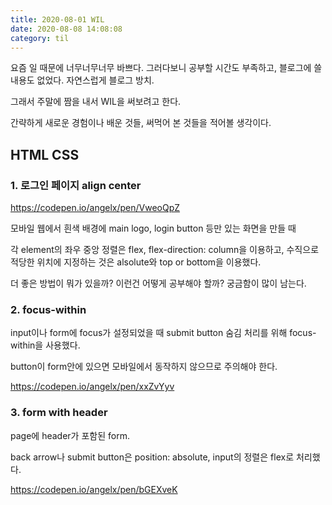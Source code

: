 ```yaml
---
title: 2020-08-01 WIL
date: 2020-08-08 14:08:08
category: til
---
```


요즘 일 때문에 너무너무너무 바쁘다. 그러다보니 공부할 시간도 부족하고, 블로그에 쓸 내용도 없었다. 자연스럽게 블로그 방치.

그래서 주말에 짬을 내서 WIL을 써보려고 한다.

간략하게 새로운 경험이나 배운 것들, 써먹어 본 것들을 적어볼 생각이다.

## HTML CSS

### 1. 로그인 페이지 align center

https://codepen.io/angelx/pen/VweoQpZ

모바일 웹에서 흰색 배경에 main logo, login button 등만 있는 화면을 만들 때

각 element의 좌우 중앙 정렬은 flex, flex-direction: column을 이용하고, 수직으로 적당한 위치에 지정하는 것은 alsolute와 top or bottom을 이용했다.

더 좋은 방법이 뭐가 있을까? 이런건 어떻게 공부해야 할까? 궁금함이 많이 남는다.

### 2. focus-within

input이나 form에 focus가 설정되었을 때 submit button 숨김 처리를 위해 focus-within을 사용했다.

button이 form안에 있으면 모바일에서 동작하지 않으므로 주의해야 한다.

https://codepen.io/angelx/pen/xxZvYyv

### 3. form with header

page에 header가 포함된 form.

back arrow나 submit button은 position: absolute, input의 정렬은 flex로 처리했다.

https://codepen.io/angelx/pen/bGEXveK
